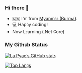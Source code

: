 ### Hi there 👋

- 🇲🇲 I'm from [Myanmar (Burma)][country].
- 💻 Happy coding!
- Now Learning (.Net Core)

### My Github Status

<!-- https://github.com/anuraghazra/github-readme-stats -->

[![La Pyae's GitHub stats](https://github-readme-stats.vercel.app/api?username=lpmk-lab&theme=blueberry&show_icons=true&locale=en)](https://github.com/lpmk-lab)

[![Top Langs](https://github-readme-stats.vercel.app/api/top-langs/?username=lpmk-lab&layout=compact&theme=blueberry)](https://github.com/lpmk-lab)

[country]: https://en.wikipedia.org/wiki/Myanmar
